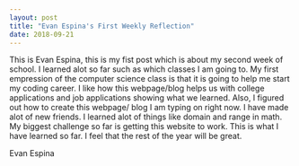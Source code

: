 ```yaml
---
layout: post
title: "Evan Espina's First Weekly Reflection"
date: 2018-09-21
---
```


This is Evan Espina, this is my fist post which is about my second week of school. I learned alot so far such as which classes I am going to. My first empression of the computer science class is that it is going to help me start my coding career. I like how this webpage/blog helps us with college applications and job applications showing what we learned.
Also, I figured out how to create this webpage/ blog I am typing on right now. I have made alot of new friends. I learned alot of things like domain and range in math. My biggest challenge so far is getting this website to work. This is what I have learned so far. I feel that the rest of the year will be great.

Evan Espina


